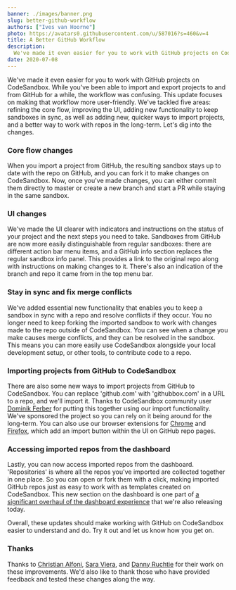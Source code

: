 ```yaml
---
banner: ./images/banner.png
slug: better-github-workflow
authors: ["Ives van Hoorne"]
photo: https://avatars0.githubusercontent.com/u/587016?s=460&v=4
title: A Better GitHub Workflow
description:
  We've made it even easier for you to work with GitHub projects on CodeSandbox.
date: 2020-07-08
---
```


We've made it even easier for you to work with GitHub projects on CodeSandbox.
While you've been able to import and export projects to and from GitHub for a while, 
the workflow was confusing. This update focuses on making that
workflow more user-friendly. We've tackled five areas: refining the core flow,
improving the UI, adding new functionality to keep sandboxes in sync, as
well as adding new, quicker ways to import projects, and a better way to work
with repos in the long-term. Let's dig into the changes.

### Core flow changes

When you import a project from GitHub, the resulting sandbox stays up to date
with the repo on GitHub, and you can fork it to make changes on CodeSandbox.
Now, once you've made changes, you can either commit them directly to master or
create a new branch and start a PR while staying in the same sandbox.

### UI changes

We've made the UI clearer with indicators and instructions on the status of your
project and the next steps you need to take. Sandboxes from GitHub are now more
easily distinguishable from regular sandboxes: there are different action bar
menu items, and a GitHub info section replaces the regular sandbox info panel.
This provides a link to the original repo along with instructions on making
changes to it. There's also an indication of the branch and repo it came from in
the top menu bar.

### Stay in sync and fix merge conflicts

We've added essential new functionality that enables you to keep a sandbox in
sync with a repo and resolve conflicts if they occur. You no longer need to keep
forking the imported sandbox to work with changes made to the repo outside of
CodeSandbox. You can see when a change you make causes merge conflicts, and they
can be resolved in the sandbox. This means you can more easily use CodeSandbox
alongside your local development setup, or other tools, to contribute code to a
repo.

### Importing projects from GitHub to CodeSandbox

There are also some new ways to import projects from GitHub to CodeSandbox. You
can replace 'github.com' with 'githubbox.com' in a URL to a repo, and we'll
import it. Thanks to CodeSandbox community user
[Dominik Ferber](https://github.com/dferber90/githubbox) for putting this
together using our import functionality. We've sponsored the project so you can
rely on it being around for the long-term. You can also use our browser
extensions for
[Chrome](https://chrome.google.com/webstore/detail/open-in-codesandbox/hdidglkcgdolpoijdckmafdnddjoglia)
and [Firefox](https://addons.mozilla.org/en-GB/firefox/addon/codesandbox/),
which add an import button within the UI on GitHub repo pages.

### Accessing imported repos from the dashboard

Lastly, you can now access imported repos from the dashboard. 'Repositories' is 
where all the repos you've imported are collected
together in one place. So you can open or fork them with a click, making
imported GitHub repos just as easy to work with as templates created on
CodeSandbox. This new section on the dashboard is one part of
[a significant overhaul of the dashboard experience](https://codesandbox.io/post/new-dashboard)
that we're also releasing today.

Overall, these updates should make working with GitHub on CodeSandbox easier to
understand and do. Try it out and let us know how you get on.

### Thanks

Thanks to [Christian Alfoni](https://twitter.com/christianalfoni),
[Sara Viera](https://twitter.com/NikkitaFTW), and
[Danny Ruchtie](https://twitter.com/druchtie) for their work on these
improvements. We'd also like to thank those who have provided feedback and
tested these changes along the way.
